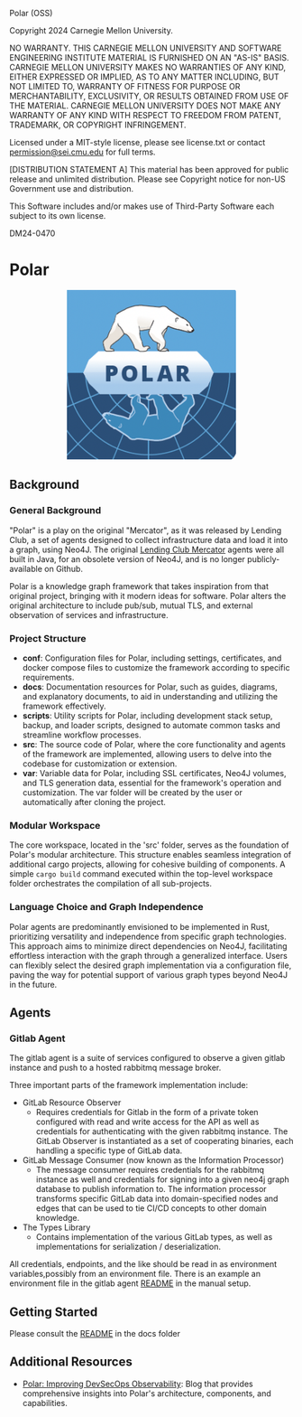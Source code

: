 Polar (OSS)

Copyright 2024 Carnegie Mellon University.

NO WARRANTY. THIS CARNEGIE MELLON UNIVERSITY AND SOFTWARE ENGINEERING INSTITUTE
MATERIAL IS FURNISHED ON AN "AS-IS" BASIS. CARNEGIE MELLON UNIVERSITY MAKES NO
WARRANTIES OF ANY KIND, EITHER EXPRESSED OR IMPLIED, AS TO ANY MATTER
INCLUDING, BUT NOT LIMITED TO, WARRANTY OF FITNESS FOR PURPOSE OR
MERCHANTABILITY, EXCLUSIVITY, OR RESULTS OBTAINED FROM USE OF THE MATERIAL.
CARNEGIE MELLON UNIVERSITY DOES NOT MAKE ANY WARRANTY OF ANY KIND WITH RESPECT
TO FREEDOM FROM PATENT, TRADEMARK, OR COPYRIGHT INFRINGEMENT.

Licensed under a MIT-style license, please see license.txt or contact
permission@sei.cmu.edu for full terms.

[DISTRIBUTION STATEMENT A] This material has been approved for public release
and unlimited distribution.  Please see Copyright notice for non-US Government
use and distribution.

This Software includes and/or makes use of Third-Party Software each subject to
its own license.

DM24-0470

# Polar

<p align="center">
  <img width="300" height="300" src="docs/gitlab/Polar-Logo.png">
</p>

## Background

### General Background
"Polar" is a play on the original "Mercator", as it was released by Lending Club, a set of agents designed to collect infrastructure data and load it into a graph, using Neo4J. The original [Lending Club Mercator](https://github.com/LendingClub/) agents were all built in Java, for an obsolete version of Neo4J, and is no longer publicly-available on Github. 

Polar is a knowledge graph framework that takes inspiration from that original project, bringing with it modern ideas for software. Polar alters the original architecture to include pub/sub, mutual TLS, and external observation of services and infrastructure.

### Project Structure
- **conf**: Configuration files for Polar, including settings, certificates, and docker compose files to customize the framework according to specific requirements.
- **docs**: Documentation resources for Polar, such as guides, diagrams, and explanatory documents, to aid in understanding and utilizing the framework effectively.
- **scripts**: Utility scripts for Polar, including development stack setup, backup, and loader scripts, designed to automate common tasks and streamline workflow processes.
- **src**: The source code of Polar, where the core functionality and agents of the framework are implemented, allowing users to delve into the codebase for customization or extension.
- **var**: Variable data for Polar, including SSL certificates, Neo4J volumes, and TLS generation data, essential for the framework's operation and customization. The var folder will be created by the user or automatically after cloning the project.

### Modular Workspace
The core workspace, located in the 'src' folder, serves as the foundation of Polar's modular architecture. This structure enables seamless integration of additional cargo projects, allowing for cohesive building of components. A simple `cargo build` command executed within the top-level workspace folder orchestrates the compilation of all sub-projects.

### Language Choice and Graph Independence
Polar agents are predominantly envisioned to be implemented in Rust, prioritizing versatility and independence from specific graph technologies. This approach aims to minimize direct dependencies on Neo4J, facilitating effortless interaction with the graph through a generalized interface. Users can flexibly select the desired graph implementation via a configuration file, paving the way for potential support of various graph types beyond Neo4J in the future.

## Agents

### Gitlab Agent

The gitlab agent is a suite of services configured to observe a given gitlab instance and push to a hosted rabbitmq message broker. 

Three important parts of the framework implementation include:
* GitLab Resource Observer
    * Requires credentials for Gitlab in the form of a private token configured with read and write access for the API as well as credentials for authenticating with the given rabbitmq instance. The GitLab Observer is instantiated as a set of cooperating binaries, each handling a specific type of GitLab data.
* GitLab Message Consumer (now known as the Information Processor)
    * The message consumer requires credentials for the rabbitmq instance as well and credentials for signing into a given neo4j graph database to publish information to. The information processor transforms specific GitLab data into domain-specified nodes and edges that can be used to tie CI/CD concepts to other domain knowledge.
* The Types Library
    * Contains implementation of the various GitLab types, as well as implementations  for serialization / deserialization.

All credentials, endpoints, and the like should be read in as environment variables,possibly from an environment file. There is an example an environment file in the gitlab agent [README](./docs/README_gitlab.md) in the manual setup.

## Getting Started
Please consult the [README](./docs/README_gitlab.md) in the docs folder 

## Additional Resources
* [Polar: Improving DevSecOps Observability](https://insights.sei.cmu.edu/blog/polar-improving-devsecops-observability/): Blog that provides comprehensive insights into Polar's architecture, components, and capabilities.

